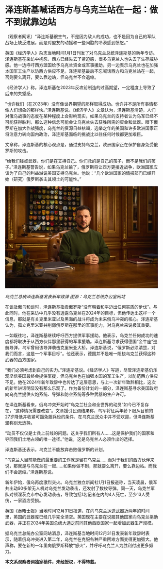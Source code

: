 # 泽连斯基喊话西方与乌克兰站在一起：做不到就靠边站

（观察者网讯）“泽连斯基很生气，不是因为敌人的成功，也不是因为自己的军队战场上缺乏进展，而是对盟友的动摇和一些同胞的冷漠感到愤怒。”

英国《经济学人》杂志当地时间1月1日刊发了对乌克兰总统泽连斯基的新年专访。泽连斯基在采访中抱怨，西方已经失去了紧迫感，很多乌克兰人也失去了生存威胁感。他一边呼吁西方盟国给予乌克兰资金或军事援助，另一边表示乌克兰也在加强本国军工生产以防西方供应不足。泽连斯基最后不忘喊话西方和乌克兰站在一起，否则要么离开，要么靠边站，但乌克兰不会退缩。

《经济学人》称，泽连斯基在2023年反攻前制造的过高期望，一定程度上导致了后来的失望感。

“也许我们（在2023年）没有像世界期望的那样取得成功。也许并不是所有事情都像人们想象的那样快。”泽连斯基说。《经济学人》文章认为，泽连斯基清楚，人们对俄乌战事的态度在某种程度上会影响现实，如果乌克兰的支持者认为乌军已经不可能获得胜利，那么这种信念可能会让乌克兰失去获胜所需的资金和武器。眼下俄罗斯在加大作战强度，乌克兰的资源日益枯竭，选举之年的美国和许多欧洲国家正将注意力转向国内政治，泽连斯基面临的挑战比以往任何时候都更加艰巨。

文章称，泽连斯基的核心观点是，通过支持乌克兰，欧洲国家正在保护自身免受俄罗斯的攻击。

“给我们钱或武器，你们是在支持自己。你们救的是自己的孩子，而不是我们的孩子。”泽连斯基警告说，如果乌克兰输了，俄罗斯将让西方更接近战争，欧洲国家应该为了自己的利益游说美国支持乌克兰。他说：“几个欧洲国家的情报部门已经开始（研究）俄罗斯袭击其领土的可能性。”

![9eac9e3b37758e238c89f8682ae5903a.jpg](https://raw.githubusercontent.com/qqhsx/qqnews_image/main/2024/01/02/泽连斯基喊话西方与乌克兰站在一起：做不到就靠边站/9eac9e3b37758e238c89f8682ae5903a.jpg)

_乌克兰总统泽连斯基发表新年致辞 图源：乌克兰总统办公室网站_

在谈及俄乌和谈时，泽连斯基指责俄罗斯“没有朝着和平迈出任何实质的步伐”。与此同时，他在采访中几乎没有透露乌克兰在2024年的目标，但他传达出这样一个信息，那就是有关克里米亚以及黑海的战斗将成为未来俄乌冲突的核心。泽连斯基认为，孤立克里米亚并削弱俄罗斯在那里的军事能力，对乌克兰来说极其重要。

一如既往地，泽连斯基继续呼吁西方提供军事援助。他表示，乌克兰任何成功的速度都将取决于从西方伙伴那里获得的军事援助。泽连斯基寻求获得德国“金牛座”巡航导弹，乌军曾用该导弹袭击克里米亚大桥。泽连斯基说，“俄罗斯必须清楚，对我们而言，这是一个军事目标”。他还表示，德国并不是唯一阻挠乌克兰获得这种武器的西方国家。

“我们必须考虑到自己的实力。”泽连斯基说。《经济学人》写道，尽管泽连斯基仍乐观坚信美国最终会提供军援，但乌克兰也在加强本国的军工生产，以防范西方供应不足。他在2024年新年致辞中也传达了这层意思，与上一次新年致辞相比，这次的新年讲话明显没有那么乐观了。作为备份计划的一部分，泽连斯基寻求美国政府向乌克兰提供火炮系统、导弹和防空系统等多种武器的生产许可。

在泽连斯基看来，俄乌冲突开始时“乌克兰社会和全世界的动员”如今已不复存在，“这种情况需要改变”。文章援引民调结果称，乌军将征兵年龄下限从目前的27岁降低并收紧可豁免服兵役的条件，在乌克兰民众中并不受欢迎，但泽连斯基坚称别无选择。

“动员不仅仅是士兵上前线的问题。这关乎我们所有人……这是保护我们的国家和夺回我们土地占领的唯一途径。”他说，这是乌克兰人必须作出的选择。

泽连斯基还表示，乌克兰不能放弃击败俄罗斯的计划。

“乌克兰人目前能做的最重要的工作就是留在乌克兰……而对于我们的西方伙伴来说，那就是与乌克兰在一起……如果你做不到，那就要么离开，要么靠边站。而我们不会退缩。”泽连斯基说。

新年伊始，俄乌再度激烈交火。乌克兰独立新闻社1月1日报道称，当天凌晨，俄军共出动90多架无人机对乌克兰发动袭击，还发射了数枚导弹。同一天，乌克兰军队对顿涅茨克市中心发动袭击，导致包括1名记者在内的4人死亡，至少13人受伤，一家酒店受损。

英国《泰晤士报》当地时间12月31日报道，在向乌克兰运送武器近两年的时间里，英国的武器库已经几乎完全清空。英国现在主要在说服其他国家向乌克兰捐助武器，并正在2024年美国总统大选之前同其他西欧国家一起增加武器生产规模。

据乌克兰总统办公室网站消息，泽连斯基当地时间12月31日发表新年致辞时表示，随着俄乌冲突进入第二年，乌克兰在克服各种严重困难方面变得更加强大。他声称，要在新的一年里向俄罗斯释放“怒火”，并呼吁乌克兰人为胜利付出更多努力。

**本文系观察者网独家稿件，未经授权，不得转载。**

